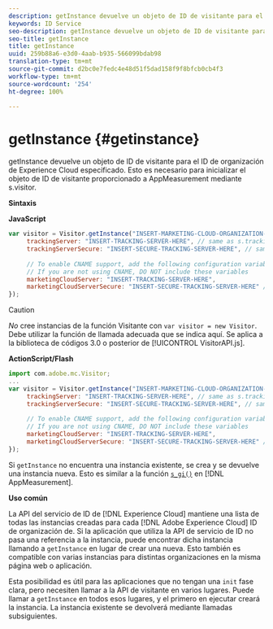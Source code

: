 ```yaml
---
description: getInstance devuelve un objeto de ID de visitante para el ID de organización de Experience Cloud especificado. Esto es necesario para inicializar el objeto de ID de visitante proporcionado a AppMeasurement mediante s.visitor.
keywords: ID Service
seo-description: getInstance devuelve un objeto de ID de visitante para el ID de organización de Experience Cloud especificado. Esto es necesario para inicializar el objeto de ID de visitante proporcionado a AppMeasurement mediante s.visitor.
seo-title: getInstance
title: getInstance
uuid: 259b88a6-e3d0-4aab-b935-566099bdab98
translation-type: tm+mt
source-git-commit: d2bc0e7fedc4e48d51f5dad158f9f8bfcb0cb4f3
workflow-type: tm+mt
source-wordcount: '254'
ht-degree: 100%

---
```



# getInstance {#getinstance}

getInstance devuelve un objeto de ID de visitante para el ID de organización de Experience Cloud especificado. Esto es necesario para inicializar el objeto de ID de visitante proporcionado a AppMeasurement mediante s.visitor.

**Sintaxis**

**JavaScript**

```js
var visitor = Visitor.getInstance("INSERT-MARKETING-CLOUD-ORGANIZATION-ID-HERE", { 
     trackingServer: "INSERT-TRACKING-SERVER-HERE", // same as s.trackingServer 
     trackingServerSecure: "INSERT-SECURE-TRACKING-SERVER-HERE", // same as s.trackingServerSecure 
 
     // To enable CNAME support, add the following configuration variables 
     // If you are not using CNAME, DO NOT include these variables 
     marketingCloudServer: "INSERT-TRACKING-SERVER-HERE", 
     marketingCloudServerSecure: "INSERT-SECURE-TRACKING-SERVER-HERE" // same as s.trackingServerSecure 
});
```

>[!CAUTION]
>
>*No* cree instancias de la función Visitante con `var visitor = new Visitor`. Debe utilizar la función de llamada adecuada que se indica aquí. Se aplica a la biblioteca de códigos 3.0 o posterior de [!UICONTROL VisitorAPI.js].

**ActionScript/Flash**

```js
import com.adobe.mc.Visitor; 
... 
var visitor = Visitor.getInstance("INSERT-MARKETING-CLOUD-ORGANIZATION-ID-HERE", { 
     trackingServer: "INSERT-TRACKING-SERVER-HERE", // same as s.trackingServer 
     trackingServerSecure: "INSERT-SECURE-TRACKING-SERVER-HERE", // same as s.trackingServerSecure 
 
     // To enable CNAME support, add the following configuration variables 
     // If you are not using CNAME, DO NOT include these variables 
     marketingCloudServer: "INSERT-TRACKING-SERVER-HERE", 
     marketingCloudServerSecure: "INSERT-SECURE-TRACKING-SERVER-HERE" // same as s.trackingServerSecure 
});
```

Si `getInstance` no encuentra una instancia existente, se crea y se devuelve una instancia nueva. Esto es similar a la función [ `s_gi()`](https://docs.adobe.com/content/help/es-ES/analytics/implementation/vars/functions/s-gi.html) en [!DNL AppMeasurement].

**Uso común**

La API del servicio de ID de [!DNL Experience Cloud] mantiene una lista de todas las instancias creadas para cada [!DNL Adobe Experience Cloud] ID de organización de. Si la aplicación que utiliza la API de servicio de ID no pasa una referencia a la instancia, puede encontrar dicha instancia llamando a `getInstance` en lugar de crear una nueva. Esto también es compatible con varias instancias para distintas organizaciones en la misma página web o aplicación.

Esta posibilidad es útil para las aplicaciones que no tengan una `init` fase clara, pero necesiten llamar a la API de visitante en varios lugares. Puede llamar a `getInstance` en todos esos lugares, y el primero en ejecutar creará la instancia. La instancia existente se devolverá mediante llamadas subsiguientes.
